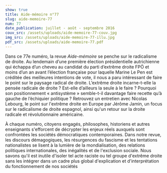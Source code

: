 ```yaml
---
show: true
title: Aide-mémoire n°77
slug: aide-memoire-77
num: 77
date_publication: juillet - août - septembre 2016
couv_src: /assets/uploads/aide-memoire-77-couv.jpg
img_src: /assets/uploads/aide-memoire-77-illu.jpg
pdf_src: /assets/uploads/aide-memoire-77.pdf
---
```

Dans ce 77e numéro, la revue _Aide-mémoire_ se penche sur le radicalisme de droite. Au lendemain d’une première élection présidentielle autrichienne qui échappa d’un cheveu au candidat du parti d’extrême droite FPÖ et moins d’un an avant l’élection française pour laquelle Marine Le Pen est créditée des meilleures intentions de vote, il nous a paru intéressant de faire le point sur le paysage radical de droite. L’extrême droite incarne-t-elle la pensée radicale de droite ? Est-elle d’ailleurs la seule à le faire ? Pourquoi son positionnement « antisystème » semble-t-il davantage faire recette qu’à gauche de l’échiquier politique ? Retrouvez un entretien avec Nicolas Lebourg, le point sur l'extrême droite en Europe par Jérôme Jamin, un focus sur le radicalisme de droite espagnol, ainsi qu'un retour sur la droite radicale et révolutionnaire américaine.



À chaque numéro, citoyens engagés, philosophes, historiens et autres enseignants s'efforcent de décrypter les enjeux réels auxquels sont confrontées les sociétés démocratiques contemporaines. Dans notre revue, les discours démagogiques, les résurgences du fascisme et les tentations nationalistes se lisent à la lumière de la mondialisation, des relations politiques internationales, des inégalités et de l'exclusion sociale. Nous savons qu'il est inutile d'isoler tel acte raciste ou tel groupe d'extrême droite sans les intégrer dans un cadre plus global d'explication et d'interprétation du fonctionnement de nos sociétés
